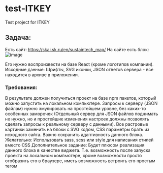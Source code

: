 # test-ITKEY
Test project for ITKEY

## Задача:

Есть сайт: https://skai.sk.ru/en/sustaintech_map/
На сайте есть блок:
![image](https://user-images.githubusercontent.com/27223135/139025849-b41fef79-4a54-4437-a861-35378e39aced.png)

Его нужно воспроизвести на базе React (кроме логотипов компании).
Исходные данные: Шрифты, SVG иконки, JSON ответов сервера - все находится в
архиве в приложении.

### Требования:
В результате должен получиться проект на базе npm пакетов, который можно запустить
на локальном компьютере. Запросы к серверу (JSON файлам) нужно эмулировать на
простейшем уровне, без каких-то особенных заморочек (Отдельный сервер для JSON
файлов поднимать не нужно, но и простейшие изменения настроек должны позволять
сделать запросы к реальному серверу с данными). Все растровые картинки заменить
на блоки с SVG кодом, CSS параметры брать из исходного сайта. Важно сохранить
адаптивность данного блока.
Желательно: Использовать sass, scss или style для написания стилей вместо CSS
Дополнительное задание: Будет плюсом реализация данного блока в качестве
виджета. Т.е. возможность после запуска проекта на локальном компьютере, кроме
возможности просто отобразить его в браузере, иметь возможность встроить его
простым тегом <script> (или парой тегов) в любой локальный html файл с сохраненной
страницей другого сайта. Соответственно открыв этот локальный html файл в браузере
мы должны увидеть кроме содержания самого файла еще и рабочий виджет. Виджет
при этом должен адаптировать свои размеры и стили под занимаемое им свободное
место.
  
### P.S. Точное воспроизведение скролл баров не требуется, достаточно чтобы это не были стандартные полосы прокрутки браузера.
  
### P.P.S. Достаточно воспроизвести этот виджет на одном языке. Но можно добавить поддержку 2х языков рус/англ в json все данные для этого присутствуют. Переключение языка через интерфейс не требуется
